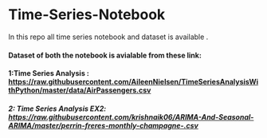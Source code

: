 # Time-Series-Notebook
In this repo all time series notebook and dataset is available .
#### Dataset of both the notebook is avialable from these link:
#### 1:Time Series Analysis : https://raw.githubusercontent.com/AileenNielsen/TimeSeriesAnalysisWithPython/master/data/AirPassengers.csv

##### 2: Time Series Analysis EX2: https://raw.githubusercontent.com/krishnaik06/ARIMA-And-Seasonal-ARIMA/master/perrin-freres-monthly-champagne-.csv
